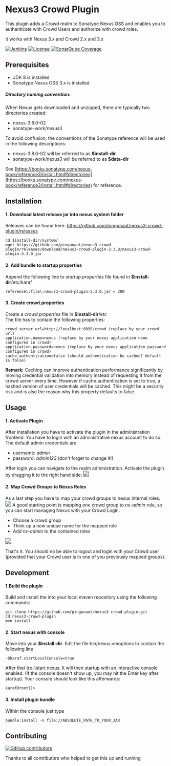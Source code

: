 # Nexus3 Crowd Plugin
This plugin adds a Crowd realm to Sonatype Nexus OSS and enables you to authenticate with Crowd Users and authorize with crowd roles.

It works with Nexus 3.x and Crowd 2.x and 3.x

[![Jenkins](https://img.shields.io/jenkins/s/https/ci.martinspielmann.de/job/pingunaut/job/nexus3-crowd-plugin/job/master.svg)](https://ci.martinspielmann.de/job/pingunaut/job/nexus3-crowd-plugin/job/master/)
[![License](https://img.shields.io/badge/license-Apache%20License%202.0-green.svg)](https://github.com/pingunaut/nexus3-crowd-plugin/blob/master/LICENSE)
[![SonarQube Coverage](https://img.shields.io/sonar/https/sonarcloud.io/nexus3-crowd-plugin/coverage.svg)](https://sonarcloud.io/component_measures?id=nexus3-crowd-plugin&metric=coverage)


## Prerequisites
* JDK 8 is installed
* Sonatype Nexus OSS 3.x is installed 

##### Directory naming convention:
When Nexus gets downloaded and unzipped, there are typically two directories created:
* nexus-3.8.0-02
* sonatype-work/nexus3

To avoid confusion, the conventions of the Sonatype reference will be used in the following descriptions:
* nexus-3.8.0-02 will be referred to as **$install-dir**
* sonatype-work/nexus3 will be referred to as **$data-dir**

See [https://books.sonatype.com/nexus-book/reference3/install.html#directories](https://books.sonatype.com/nexus-book/reference3/install.html#directories) for reference.



## Installation

#### 1. Download latest release jar into nexus system folder
Releases can be found here: https://github.com/pingunaut/nexus3-crowd-plugin/releases
```
cd $install-dir/system/
wget https://github.com/pingunaut/nexus3-crowd-plugin/releases/download/nexus3-crowd-plugin-3.3.0/nexus3-crowd-plugin-3.3.0.jar
```

#### 2. Add bundle to startup properties
Append the following line to *startup.properties* file found in **$install-dir**/etc/karaf
```
reference\:file\:nexus3-crowd-plugin-3.3.0.jar = 200
```

#### 3. Create crowd.properties
Create a *crowd.properties* file in **$install-dir**/etc<br/>
The file has to contain the following properties:
```
crowd.server.url=http://localhost:8095/crowd (replace by your crowd url)
application.name=nexus (replace by your nexus application name configured in crowd)
application.password=nexus (replace by your nexus application password configured in crowd)
cache.authentication=false (should authentication be cached? default is false)
```

**Remark:** Caching can improve authentication performance significantly 
by moving credential validation into memory instead of requesting it from 
the crowd server every time.
However if cache.authentication is set to true, 
a hashed version of user credentials will be cached. 
This might be a security risk and is also the reason why this property defaults to false.
  
## Usage
#### 1. Activate Plugin
After installation you have to activate the plugin in the administration frontend.
You have to login with an administrative nexus account to do so. The default admin credentials are
* username: *admin*
* password: *admin123* (don't forget to change it!)

After login you can navigate to the realm administration.
Activate the plugin by dragging it to the right hand side:
<img style="border: 1px solid grey;" src='https://pseudorandombullshitgenerator.com/wp-content/uploads/2018/01/nexus_crowd.png'>
#### 2. Map Crowd Groups to Nexus Roles
As a last step you have to map your crowd groups to nexus internal roles.
<img style="border: 1px solid grey;" src='https://pseudorandombullshitgenerator.com/wp-content/uploads/2018/01/nexus-5.png'>
A good starting point is mapping one crowd group to *nx-admin* role, so you can start managing Nexus with your Crowd Login.
* Choose a crowd group
* Think up a new unique name for the mapped role
* Add *nx-admin* to the contained roles
<img style="border: 1px solid grey;" src='https://pseudorandombullshitgenerator.com/wp-content/uploads/2018/01/nexus-6.png'>

That's it. You should no be able to logout and login with your Crowd user (provided that your Crowd user is in one of you previously mapped groups).

## Development

#### 1.Build the plugin
Build and install the into your local maven repository using the following commands:
```
git clone https://github.com/pingunaut/nexus3-crowd-plugin.git
cd nexus3-crowd-plugin
mvn install
```

#### 2. Start nexus with console
Move into your **$install-dir**. Edit the file bin/nexus.vmoptions to contain the following line
```
-Dkaraf.startLocalConsole=true
```
After that (re-)start nexus. It will then startup with an interactive console enabled. (If the console doesn't show up, you may hit the Enter key after startup).
Your console should look like this afterwards:
```
karaf@root()> 
```
  
#### 3. Install plugin bundle
  Within the console just type
  ```
  bundle:install -s file://ABSOLUTE_PATH_TO_YOUR_JAR
  ```

## Contributing
[![GitHub contributors](https://img.shields.io/github/contributors/pingunaut/nexus3-crowd-plugin.svg)](https://github.com/pingunaut/nexus3-crowd-plugin/graphs/contributors)

Thanks to all contributors who helped to get this up and running
